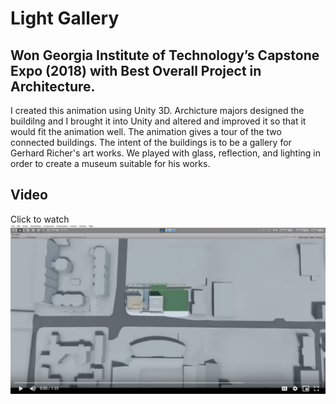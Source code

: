 # Light Gallery
## Won Georgia Institute of Technology’s Capstone Expo (2018) with Best Overall Project in Architecture.
I created this animation using Unity 3D. Archicture majors designed the buildilng and I brought it into Unity and altered and improved it so that it would fit the animation well. The animation gives a tour of the two connected buildings. The intent of the buildings is to be a gallery for Gerhard Richer's art works. We played with glass, reflection, and lighting in order to create a museum suitable for his works.
## Video
Click to watch
[![IMAGE ALT TEXT](lightGallery_image.png)](https://drive.google.com/file/d/1HGqa9-FythHI8cPyTZtpEaTsTEs-RpT8/view?usp=sharing)
